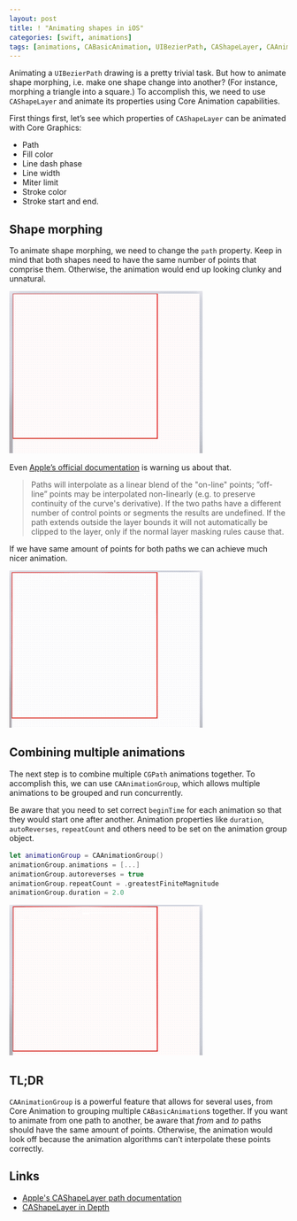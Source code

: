 ```yaml
---
layout: post
title: ! "Animating shapes in iOS"
categories: [swift, animations]
tags: [animations, CABasicAnimation, UIBezierPath, CAShapeLayer, CAAnimationGroup]
---
```


Animating a `UIBezierPath` drawing is a pretty trivial task. But how to animate shape morphing, i.e. make one shape change into another? (For instance, morphing a triangle into a square.) To accomplish this, we need to use `CAShapeLayer` and animate its properties using Core Animation capabilities.

<!--more-->

First things first, let’s see which properties of `CAShapeLayer` can be animated with Core Graphics:

- Path
- Fill color
- Line dash phase
- Line width
- Miter limit
- Stroke color
- Stroke start and end.

## Shape morphing

To animate shape morphing, we need to change the `path` property. Keep in mind that both shapes need to have the same number of points that comprise them. Otherwise, the animation would end up looking clunky and unnatural.

![Ugly animation from square to triangle](/assets/img/ugly-animation-from-square-to-triangle.gif)

Even [Apple’s official documentation](https://developer.apple.com/documentation/quartzcore/cashapelayer/1521904-path?language=objc) is warning us about that.

> Paths will interpolate as a linear blend of the "on-line" points; ”off-line” points may be interpolated non-linearly (e.g. to preserve continuity of the curve's derivative). If the two paths have a different number of control points or segments the results are undefined. If the path extends outside the layer bounds it will not automatically be clipped to the layer, only if the normal layer masking rules cause that.

If we have same amount of points for both paths we can achieve much nicer animation.

![Nice animation from square to triangle](/assets/img/nice-animation-from-square-to-triangle.gif)

## Combining multiple animations

The next step is to combine multiple `CGPath` animations together. To accomplish this, we can use `CAAnimationGroup`, which allows multiple animations to be grouped and run concurrently.

Be aware that you need to set correct `beginTime` for each animation so that they would start one after another. Animation properties like `duration`, `autoReverses`, `repeatCount` and others need to be set on the animation group object.

````swift
let animationGroup = CAAnimationGroup()
animationGroup.animations = [...]
animationGroup.autoreverses = true
animationGroup.repeatCount = .greatestFiniteMagnitude
animationGroup.duration = 2.0
````

![Animation with multiple shapes](/assets/img/animation-multiple-shapes.gif)

## TL;DR

`CAAnimationGroup` is a powerful feature that allows for several uses, from Core Animation to grouping multiple `CABasicAnimation`s together. If you want to animate from one path to another, be aware that _from_ and _to_ paths should have the same amount of points. Otherwise, the animation would look off because the animation algorithms can’t interpolate these points correctly.

## Links

- [Apple's CAShapeLayer path documentation](https://developer.apple.com/documentation/quartzcore/cashapelayer/1521904-path)
- [CAShapeLayer in Depth](https://calayer.com/core-animation/2017/12/25/cashapelayer-in-depth-part-ii.html)
